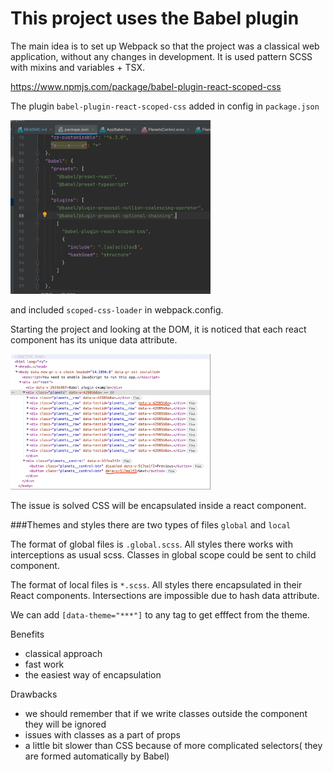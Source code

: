 # This project uses the Babel plugin 

The main idea is to set up Webpack so that the project was a classical web application, without any changes in development. It is used pattern SCSS with mixins and variables + TSX.

https://www.npmjs.com/package/babel-plugin-react-scoped-css

The plugin `babel-plugin-react-scoped-css` added in config in `package.json`

<img alt="img.png" width="320" src="documentation/images/babelInPackage.png" />

and included `scoped-css-loader` in webpack.config.

Starting the project and looking at the DOM, it is noticed that each react component has its unique data attribute.

<img alt="img.png" width="320" src="documentation/images/DOM.png" />

The issue is solved CSS will be encapsulated inside a react component.

###Themes and styles
there are two types of files `global` and `local`

The format of global files is `.global.scss`. All styles there works with interceptions as usual scss.
Classes in global scope could be sent to child component.

The format of local files is `*.scss`. All styles there encapsulated in their React components.
Intersections are impossible due to hash data attribute.

We can add `[data-theme="***"]` to any tag to get efffect from the theme.


Benefits
* classical approach
* fast work
* the easiest way of encapsulation

Drawbacks 
* we should remember that if we write classes outside the component they will be ignored
* issues with classes as a part of props
* a little bit slower than CSS because of more complicated selectors( they are formed automatically by Babel)

